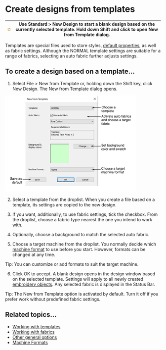 # Create designs from templates

| ![New.png](assets/New.png) | Use Standard > New Design to start a blank design based on the currently selected template. Hold down Shift and click to open New from Template dialog. |
| -------------------------- | ------------------------------------------------------------------------------------------------------------------------------------------------------- |

Templates are special files used to store styles, [default properties](../../glossary/glossary), as well as fabric settings. Although the NORMAL template settings are suitable for a range of fabrics, selecting an auto fabric further adjusts settings.

## To create a design based on a template...

1. Select File > New from Template or, holding down the Shift key, click New Design. The New from Template dialog opens.

![NewFromTemplate.png](assets/NewFromTemplate.png)

2. Select a template from the droplist. When you create a file based on a template, its settings are copied to the new design.

3. If you want, additionally, to use fabric settings, tick the checkbox. From the droplist, choose a fabric type nearest the one you intend to work with.

4. Optionally, choose a background to match the selected auto fabric.

5. Choose a target machine from the droplist. You normally decide which [machine format](../../glossary/glossary) to use before you start. However, formats can be changed at any time.

Tip: You can customize or add formats to suit the target machine.

6. Click OK to accept. A blank design opens in the design window based on the selected template. Settings will apply to all newly created [embroidery objects](../../glossary/glossary). Any selected fabric is displayed in the Status Bar.

Tip: The New from Template option is activated by default. Turn it off if you prefer work without predefined fabric settings.

## Related topics...

- [Working with templates](../../Digitizing/properties/Working_with_templates)
- [Working with fabrics](../../Digitizing/properties/Working_with_fabrics)
- [Other general options](../../Setup/settings/Other_general_options)
- [Machine Formats](../../Setup/machines/Machine_Formats)
